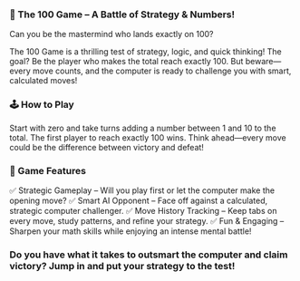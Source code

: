 ### 🎯 The 100 Game – A Battle of Strategy & Numbers!
Can you be the mastermind who lands exactly on 100?

The 100 Game is a thrilling test of strategy, logic, and quick thinking! The goal? Be the player who makes the total reach exactly 100. But beware—every move counts, and the computer is ready to challenge you with smart, calculated moves!

### 🕹️ How to Play
Start with zero and take turns adding a number between 1 and 10 to the total.
The first player to reach exactly 100 wins.
Think ahead—every move could be the difference between victory and defeat!

### 🚀 Game Features
✅ Strategic Gameplay – Will you play first or let the computer make the opening move?
✅ Smart AI Opponent – Face off against a calculated, strategic computer challenger.
✅ Move History Tracking – Keep tabs on every move, study patterns, and refine your strategy.
✅ Fun & Engaging – Sharpen your math skills while enjoying an intense mental battle!

### Do you have what it takes to outsmart the computer and claim victory? Jump in and put your strategy to the test!
